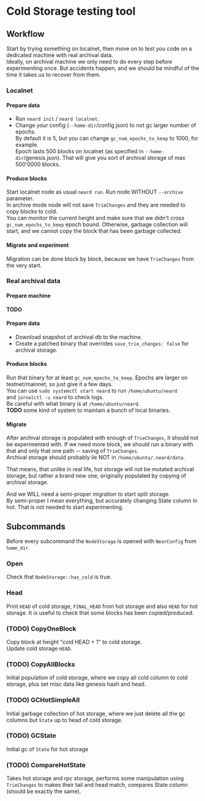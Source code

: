 # Cold Storage testing tool

## Workflow

Start by trying something on localnet,
then move on to test you code on a dedicated machine
with real archival data.  
Ideally, on archival machine we only need to do every step before experimenting once.
But accidents happen, and we should be mindful of the time it takes us
to recover from them.

### Localnet

#### Prepare data
- Run `neard init` / `neard localnet`.  
- Change your config (`--home-dir`/config.json)
to not gc larger number of epochs.  
By default it is 5, 
but you can change `gc_num_epochs_to_keep` to 1000, for example.  
Epoch lasts 500 blocks on localnet (as specified in `--home-dir`/genesis.json).
That will give you sort of archival storage of max 500'0000 blocks.

#### Produce blocks
Start localnet node as usual `neard run`.
Run node WITHOUT `--archive` parameter.  
In archive mode node will not save `TrieChanges`
and they are needed to copy blocks to cold.  
You can monitor the current height and make sure that we didn't cross
`gc_num_epochs_to_keep` epoch bound.
Otherwise, garbage collection will start,
and we cannot copy the block that has been garbage collected. 

#### Migrate and experiment
Migration can be done block by block,
because we have `TrieChanges` from the very start.

### Real archival data

#### Prepare machine
**TODO**

#### Prepare data
- Download snapshot of archival db to the machine.
- Create a patched binary that overrides `save_trie_changes: false`
for archival storage.

#### Produce blocks
Run that binary for at least `gc_num_epochs_to_keep`.
Epochs are larger on testnet/mainnet, so just give it a few days.  
You can use `sudo systemctl start neard` to run `/home/ubuntu/neard`  
and `jornalctl -u neard` to check logs.  
Be careful with what binary is at `/home/ubuntu/neard`.  
**TODO** some kind of system to maintain a bunch of local binaries.

#### Migrate
After archival storage is populated with enough of `TrieChanges`, 
it should not be experimented with. If we need more block, we should 
run a binary with that and only that one path -- saving of `TrieChanges`.  
Archival storage should probably lie NOT in `/home/ubuntu/.neard/data`.

That means, that unlike in real life, hot storage will not be mutated
archival storage, but rather a brand new one,
originally populated by copying of archival storage. 

And we WILL need a semi-proper migration to start split storage.  
By semi-proper I mean everything, but accurately changing State
column in hot. That is not needed to start experimenting.

## Subcommands
Before every subcommand the `NodeStorage` is opened with `NearConfig`
from `home_dir`.

### Open
Check that `NodeStorage::has_cold` is true.

### Head
Print `HEAD` of cold storage, `FINAL_HEAD` from hot storage
and also `HEAD` for hot storage.
It is useful to check that some blocks has been copied/produced. 

### (TODO) CopyOneBlock
Copy block at height "cold HEAD + 1" to cold storage.  
Update cold storage `HEAD`.

### (TODO) CopyAllBlocks
Initial population of cold storage, where we copy all cold column
to cold storage, plus set misc data like genesis hash and head.

### (TODO) GCHotSimpleAll
Initial garbage collection of hot storage, where we just delete
all the gc columns but `State` up to head of cold storage.

### (TODO) GCState
Initial gc of `State` for hot storage

### (TODO) CompareHotState
Takes hot storage and rpc storage,
performs some manipulation using `TrieChanges`
to makes their tail and head match,
compares State column (should be exactly the same). 
